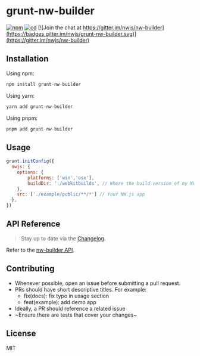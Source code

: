 # grunt-nw-builder

[![npm](https://img.shields.io/npm/v/grunt-nw-builder.svg?style=flat)](https://www.npmjs.com/package/nw-builder)
[![cd](https://github.com/nwjs/grunt-nw-builder/actions/workflows/cd.yml/badge.svg)](https://github.com/nwjs/grunt-nw-builder/actions/workflows/cd.yml)
[![Join the chat at https://gitter.im/nwjs/nw-builder](https://badges.gitter.im/nwjs/grunt-nw-builder.svg)](https://gitter.im/nwjs/nw-builder)

## Installation

Using npm:
```javascript
npm install grunt-nw-builder
```

Using yarn:
```javascript
yarn add grunt-nw-builder
```

Using pnpm:
```javascript
pnpm add grunt-nw-builder
```

## Usage

```javascript
grunt.initConfig({
  nwjs: {
    options: {
        platforms: ['win','osx'],
        buildDir: './webkitbuilds', // Where the build version of my NW.js app is saved
    },
    src: ['./example/public/**/*'] // Your NW.js app
  },
})
```

## API Reference

> Stay up to date via the [Changelog](https://github.com/nwjs/grunt-nw-builder/blob/master/.github/CHANGELOG.md).

Refer to the [nw-builder API](https://github.com/nwutils/nw-builder/#api-reference).

## Contributing

- Whenever possible, open an issue before submitting a pull request.
- PRs should have short descriptive titles. For example:
    - fix(docs): fix typo in usage section
    - feat(example): add demo app
- Ideally, a PR should reference a related issue
- ~Ensure there are tests that cover your changes~

## License

MIT